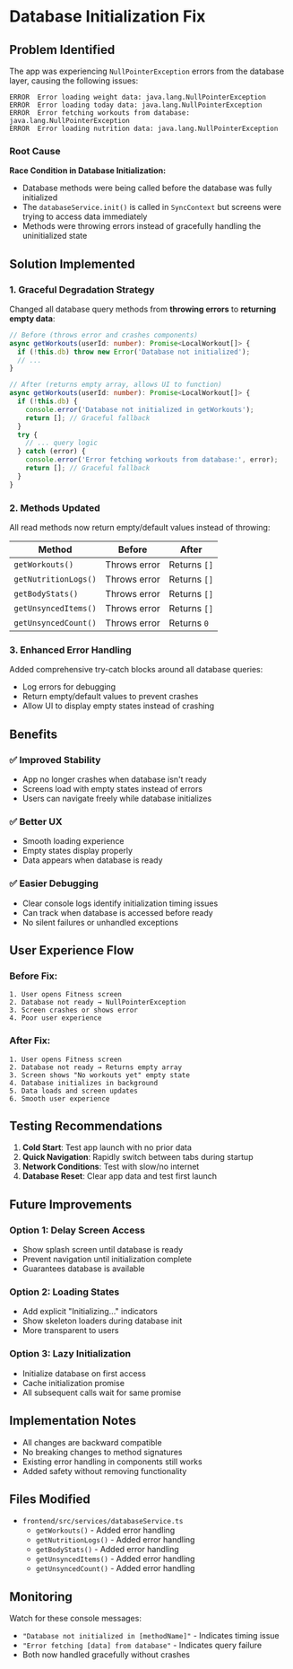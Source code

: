 # Database Initialization Fix

## Problem Identified

The app was experiencing `NullPointerException` errors from the database layer, causing the following issues:

```
ERROR  Error loading weight data: java.lang.NullPointerException
ERROR  Error loading today data: java.lang.NullPointerException
ERROR  Error fetching workouts from database: java.lang.NullPointerException
ERROR  Error loading nutrition data: java.lang.NullPointerException
```

### Root Cause

**Race Condition in Database Initialization:**
- Database methods were being called before the database was fully initialized
- The `databaseService.init()` is called in `SyncContext` but screens were trying to access data immediately
- Methods were throwing errors instead of gracefully handling the uninitialized state

## Solution Implemented

### 1. Graceful Degradation Strategy

Changed all database query methods from **throwing errors** to **returning empty data**:

```typescript
// Before (throws error and crashes components)
async getWorkouts(userId: number): Promise<LocalWorkout[]> {
  if (!this.db) throw new Error('Database not initialized');
  // ...
}

// After (returns empty array, allows UI to function)
async getWorkouts(userId: number): Promise<LocalWorkout[]> {
  if (!this.db) {
    console.error('Database not initialized in getWorkouts');
    return []; // Graceful fallback
  }
  try {
    // ... query logic
  } catch (error) {
    console.error('Error fetching workouts from database:', error);
    return []; // Graceful fallback
  }
}
```

### 2. Methods Updated

All read methods now return empty/default values instead of throwing:

| Method | Before | After |
|--------|--------|-------|
| `getWorkouts()` | Throws error | Returns `[]` |
| `getNutritionLogs()` | Throws error | Returns `[]` |
| `getBodyStats()` | Throws error | Returns `[]` |
| `getUnsyncedItems()` | Throws error | Returns `[]` |
| `getUnsyncedCount()` | Throws error | Returns `0` |

### 3. Enhanced Error Handling

Added comprehensive try-catch blocks around all database queries:
- Log errors for debugging
- Return empty/default values to prevent crashes
- Allow UI to display empty states instead of crashing

## Benefits

### ✅ **Improved Stability**
- App no longer crashes when database isn't ready
- Screens load with empty states instead of errors
- Users can navigate freely while database initializes

### ✅ **Better UX**
- Smooth loading experience
- Empty states display properly
- Data appears when database is ready

### ✅ **Easier Debugging**
- Clear console logs identify initialization timing issues
- Can track when database is accessed before ready
- No silent failures or unhandled exceptions

## User Experience Flow

### Before Fix:
```
1. User opens Fitness screen
2. Database not ready → NullPointerException
3. Screen crashes or shows error
4. Poor user experience
```

### After Fix:
```
1. User opens Fitness screen
2. Database not ready → Returns empty array
3. Screen shows "No workouts yet" empty state
4. Database initializes in background
5. Data loads and screen updates
6. Smooth user experience
```

## Testing Recommendations

1. **Cold Start**: Test app launch with no prior data
2. **Quick Navigation**: Rapidly switch between tabs during startup
3. **Network Conditions**: Test with slow/no internet
4. **Database Reset**: Clear app data and test first launch

## Future Improvements

### Option 1: Delay Screen Access
- Show splash screen until database is ready
- Prevent navigation until initialization complete
- Guarantees database is available

### Option 2: Loading States
- Add explicit "Initializing..." indicators
- Show skeleton loaders during database init
- More transparent to users

### Option 3: Lazy Initialization
- Initialize database on first access
- Cache initialization promise
- All subsequent calls wait for same promise

## Implementation Notes

- All changes are backward compatible
- No breaking changes to method signatures
- Existing error handling in components still works
- Added safety without removing functionality

## Files Modified

- `frontend/src/services/databaseService.ts`
  - `getWorkouts()` - Added error handling
  - `getNutritionLogs()` - Added error handling
  - `getBodyStats()` - Added error handling
  - `getUnsyncedItems()` - Added error handling
  - `getUnsyncedCount()` - Added error handling

## Monitoring

Watch for these console messages:
- `"Database not initialized in [methodName]"` - Indicates timing issue
- `"Error fetching [data] from database"` - Indicates query failure
- Both now handled gracefully without crashes


